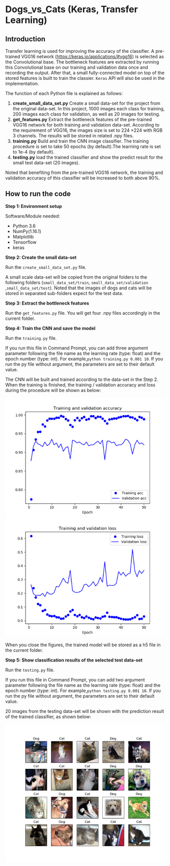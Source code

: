 # Dogs_vs_Cats (Keras, Transfer Learning)

## Introduction
Transfer learning is used for improving the accuracy of the classifier. A pre-trained VGG16 network (https://keras.io/applications/#vgg16) is selected as the Convolutional base. The bottleneck features are extracted by running this Convolutional base on our training and validation data once and recording the output.
After that, a small fully-connected model on top of the stored features is built to train the classier. `Keras` API will also be used in the implementation.

The function of each Python file is explained as follows:
1. **create_small_data_set.py** Create a small data-set for the project from the original data-set. In this project, 1000 images each class for training, 200 images each class for validation, as well as 20 images for testing.
2. **get_features.py** Extract the bottleneck features of the pre-trained VGG16 network for both training and validation data-set. According to the requirement of VGG16, the images size is set to 224 ×224 with RGB 3 channels. The results will be stored in related .npy files.
3. **training.py** Build and train the CNN image classifier. The training procedure is set to take 50 epochs (by default).The learning rate is set to 1e-4 (by default). 
4. **testing.py** load the trained classifier and show the predict result for the small test data-set (20 images).

Noted that benefiting from the pre-trained VGG16 network, the training and validation accuracy of this classifier will be increased to both above 90%.

## How to run the code
**Step 1: Environment setup**

Software/Module needed:
  * Python 3.6
  * NumPy(1.16.1)
  * Matplotlib
  * Tensorflow
  * keras      

**Step 2: Create the small data-set**

Run the `create_small_data_set.py` file. 

A small scale data-set will be copied from the original folders to the following folders (`small_data_set/train`, `small_data_set/validation` ,`small_data_set/test`). Noted that the images of dogs and cats will be stored in separated sub-folders expect for the test data.

**Step 3: Extract the bottleneck features**

Run the `get_features.py` file. You will get four .npy files accordingly in the current folder.

**Step 4: Train the CNN and save the model**

Run the `training.py` file. 

If you run this file in Command Prompt, you can add three argument parameter following the file name as the learning rate (type: float) and the epoch number (type: int). For example,`python training.py 0.001 10`. If you run the py file without argument, the parameters are set to their default value.

The CNN will be built and trained according to the data-set in the Step 2. When the training is finished, the training / validation accuracy and loss during the procedure will be shown as below:

![](output/Training%20and%20validation%20accuracy.png)
![](output/Training%20and%20validation%20loss.png)

When you close the figures, the trained model will be stored as a h5 file in the current folder.

**Step 5: Show classification results of the selected test data-set**

Run the `testing.py` file. 

If you run this file in Command Prompt, you can add two argument parameter following the file name as the learning rate (type: float) and the epoch number (type: int). For example,`python testing.py 0.001 10`. If you run the py file without argument, the parameters are set to their default value.

20 images from the testing data-set will be shown with the prediction result of the trained classifier, as shown below:

![](output/20_result_samples.png)

